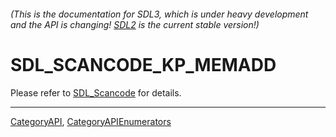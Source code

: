 ###### (This is the documentation for SDL3, which is under heavy development and the API is changing! [SDL2](https://wiki.libsdl.org/SDL2/) is the current stable version!)
# SDL_SCANCODE_KP_MEMADD

Please refer to [SDL_Scancode](SDL_Scancode) for details.

----
[CategoryAPI](CategoryAPI), [CategoryAPIEnumerators](CategoryAPIEnumerators)

